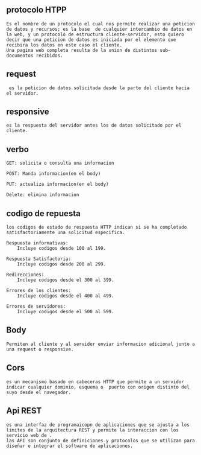 ## protocolo HTPP
    Es el nombre de un protocolo el cual nos permite realizar una peticion de datos y recursos; es la base  de cualquier intercambio de datos en la web, y un protocolo de estructura cliente-servidor, esto quiero decir que una peticion de datos es iniciada por el elemento que recibira los datos en este caso el cliente. 
    Una pagina web completa resulta de la union de distintos sub-documentos recibidos.

## request
      
     es la peticion de datos solicitada desde la parte del cliente hacia el servidor.

## responsive

    es la respuesta del servidor antes los de datos solicitado por el cliente.


## verbo

    GET: solicita o consulta una informacion

    POST: Manda informacion(en el body)

    PUT: actualiza informacion(en el body)

    Delete: elimina informacion


## codigo de repuesta 

    los codigos de estado de respuesta HTTP indican si se ha completado satisfactoriamente una solicitud especifica.

    Respuesta informativas: 
        Incluye codigos desde 100 al 199.

    Respuesta Satisfactoria:
        Incluye codigos desde 200 al 299.

    Redirecciones:
        Incluye codigos desde el 300 al 399.

    Errores de los clientes:
        Incluye codigos desde el 400 al 499.

    Errores de servidores:
        Incluye codigos desde el 500 al 599.


## Body

    Permiten al cliente y al servidor enviar informacion adicional junto a una request o responsive.

## Cors

    es un mecanismo basado en cabeceras HTTP que permite a un servidor indicar cualquier dominio, esquema o  puerto con origen distinto del suyo desde el navegador.

## Api REST

    es una interfaz de programaicopn de aplicaciones que se ajusta a los limites de la arquitectura REST y permite la interaccion con los servicio web de .
    las API son conjunto de definiciones y protocolos que se utilizan para diseñar e integrar el software de aplicaciones.

